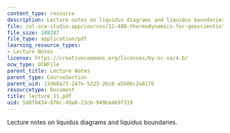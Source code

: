 ```yaml
---
content_type: resource
description: Lecture notes on liquidus diagrams and liquidus boundaries.
file: /ol-ocw-studio-app/courses/12-480-thermodynamics-for-geoscientists-fall-2006/5d8f04346f6c49a823cb949ba469f319_lecture_11.pdf
file_size: 188287
file_type: application/pdf
learning_resource_types:
- Lecture Notes
license: https://creativecommons.org/licenses/by-nc-sa/4.0/
ocw_type: OCWFile
parent_title: Lecture Notes
parent_type: CourseSection
parent_uid: 13d68a73-247e-5223-26c6-a5506c2e8176
resourcetype: Document
title: lecture_11.pdf
uid: 5d8f0434-6f6c-49a8-23cb-949ba469f319
---
```

Lecture notes on liquidus diagrams and liquidus boundaries.